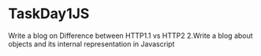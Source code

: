 # TaskDay1JS

Write a blog on Difference between HTTP1.1 vs HTTP2
2.Write a blog about objects and its internal representation in Javascript
